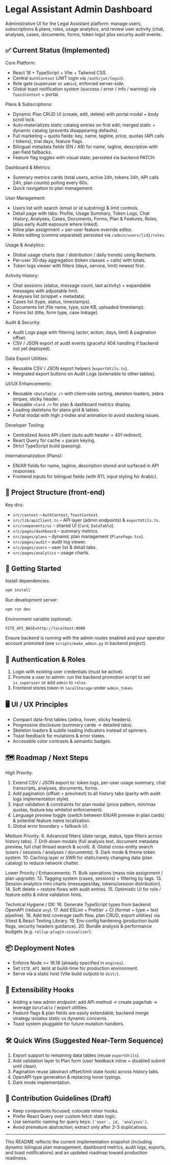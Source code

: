 # Legal Assistant Admin Dashboard

Administrative UI for the Legal Assistant platform: manage users, subscriptions & plans, roles, usage analytics, and review user activity (chat, analyses, cases, documents, forms, token logs) plus security audit events.

## ✅ Current Status (Implemented)
Core Platform:
- React 18 + TypeScript + Vite + Tailwind CSS.
- Central `AuthContext` (JWT login via `/auth/jwt/login`).
- Role gate (superuser or `admin`), enforced server-side.
- Global toast notification system (success / error / info / warning) via `ToastContext` + portal.

Plans & Subscriptions:
- Dynamic Plan CRUD UI (create, edit, delete) with portal modal + body scroll lock.
- Auto‑materializes static catalog entries on first edit; merged static + dynamic catalog (prevents disappearing defaults).
- Full marketing + quota fields: key, name, tagline, price, quotas (API calls / tokens), trial days, feature flags.
- Bilingual metadata fields (EN / AR) for name, tagline, description with per‑field fallbacks.
- Feature flag toggles with visual state; persisted via backend PATCH.

Dashboard & Metrics:
- Summary metrics cards (total users, active 24h, tokens 24h, API calls 24h, plan counts) polling every 60s.
- Quick navigation to plan management.

User Management:
- Users list with search (email or id substring) & limit controls.
- Detail page with tabs: Profile, Usage Summary, Token Logs, Chat History, Analyses, Cases, Documents, Forms, Plan & Features, Roles, (plus early Audit exposure where linked).
- Inline plan assignment + per‑user feature override editor.
- Roles editing (comma separated) persisted via `/admin/users/{id}/roles`.

Usage & Analytics:
- Global usage charts (bar / distribution / daily trends) using Recharts.
- Per‑user 30‑day aggregation (token classes + calls) with totals.
- Token logs viewer with filters (days, service, limit) newest first.

Activity History:
- Chat sessions (status, message count, last activity) + expandable messages with adjustable limit.
- Analyses list (snippet + metadata).
- Cases list (type, status, timestamps).
- Documents list (file name, type, size KB, uploaded timestamp).
- Forms list (title, form type, case linkage).

Audit & Security:
- Audit Logs page with filtering (actor, action, days, limit) & pagination offset.
- CSV / JSON export of audit events (graceful 404 handling if backend not yet deployed).

Data Export Utilities:
- Reusable CSV / JSON export helpers (`exportUtils.ts`).
- Integrated export buttons on Audit Logs (extensible to other tables).

UI/UX Enhancements:
- Reusable `<DataTable />` with client‑side sorting, skeleton loaders, zebra stripes, sticky header.
- Reusable `<Card />` for plan & dashboard metrics display.
- Loading skeletons for plans grid & tables.
- Portal modal with high z‑index and animation to avoid stacking issues.

Developer Tooling:
- Centralized Axios API client (auto auth header + 401 redirect).
- React Query for cache + param keying.
- Strict TypeScript build (passing).

Internationalization (Plans):
- EN/AR fields for name, tagline, description stored and surfaced in API responses.
- Frontend inputs for bilingual fields (with RTL input styling for Arabic).

## 🧱 Project Structure (front-end)
Key dirs:
- `src/context` – `AuthContext`, `ToastContext`.
- `src/lib/apiClient.ts` – API layer (admin endpoints) & `exportUtils.ts`.
- `src/components/ui` – shared UI (`Card`, `DataTable`).
- `src/pages/dashboard` – summary metrics.
- `src/pages/plans` – dynamic plan management (`PlansPage.tsx`).
- `src/pages/audit` – audit log viewer.
- `src/pages/users` – user list & detail tabs.
- `src/pages/analytics` – usage charts.

## 🚀 Getting Started
Install dependencies:
```bash
npm install
```
Run development server:
```bash
npm run dev
```
Environment variable (optional):
```
VITE_API_BASE=http://localhost:8000
```
Ensure backend is running with the admin routes enabled and your operator account promoted (see `scripts/make_admin.py` in backend project).

## 🔐 Authentication & Roles
1. Login with existing user credentials (must be active).
2. Promote a user to admin: run the backend promotion script to set `is_superuser` or add `admin` to `roles`.
3. Frontend stores token in `localStorage` under `admin_token`.

## 🖥️ UI / UX Principles
- Compact data-first tables (zebra, hover, sticky headers).
- Progressive disclosure (summary cards → detailed tabs).
- Skeleton loaders & subtle loading indicators instead of spinners.
- Toast feedback for mutations & error states.
- Accessible color contrasts & semantic badges.

## 🗺️ Roadmap / Next Steps
High Priority:
1. Extend CSV / JSON export to: token logs, per-user usage summary, chat transcripts, analyses, documents, forms.
2. Add pagination (offset + prev/next) to all history tabs (parity with audit logs implementation style).
3. Input validation & constraints for plan modal (price pattern, min/max quotas, feature key whitelist enforcement).
4. Language preview toggle (switch between EN/AR preview in plan cards) & potential feature name localization.
5. Global error boundary + fallback UI.

Medium Priority:
6. Advanced filters (date range, status, type filters across history tabs).
7. Drill-down modals (full analysis text, document metadata preview, full chat thread search & scroll).
8. Global cross-entity search (users / sessions / analyses / documents).
9. Dark mode & theme token system.
10. Caching layer or SWR for static/rarely changing data (plan catalog) to reduce network chatter.

Lower Priority / Enhancements:
11. Bulk operations (mass role assignment / plan upgrade).
12. Tagging system (cases, sessions) + filtering by tags.
13. Session analytics mini charts (messages/day, tokens/session distribution).
14. Soft delete + restore flows with audit entries.
15. Optimistic UI for role / feature edits & inline validation hints.

Technical Hygiene / DX:
16. Generate TypeScript types from backend OpenAPI (reduce `any`).
17. Add ESLint + Prettier + CI (format + type + test pipeline).
18. Add test coverage (auth flow, plan CRUD, export utilities) via Vitest & React Testing Library.
19. Env config hardening (production build flags, security headers guidance).
20. Bundle analysis & performance budgets (e.g. `rollup-plugin-visualizer`).

## 📦 Deployment Notes
- Enforce Node >= 18.18 (already specified in `engines`).
- Set `VITE_API_BASE` at build-time for production environment.
- Serve via a static host (Vite build outputs to `dist/`).

## 🧩 Extensibility Hooks
- Adding a new admin endpoint: add API method → create page/tab → leverage `DataTable` / export utilities.
- Feature flags & plan fields are easily extendable; backend merge strategy isolates static vs dynamic concerns.
- Toast system pluggable for future mutation handlers.

## 🛠 Quick Wins (Suggested Near-Term Sequence)
1. Export support to remaining data tables (reuse `exportUtils`).
2. Add validation layer to Plan form (user feedback inline + disabled submit until clean).
3. Pagination reuse (abstract offset/limit state hook) across history tabs.
4. OpenAPI type generation & replacing loose typings.
5. Dark mode implementation.

## 🤝 Contribution Guidelines (Draft)
- Keep components focused; colocate minor hooks.
- Prefer React Query over custom fetch state logic.
- Use semantic naming for query keys: `['user', id, 'analyses']`.
- Avoid premature abstraction; extract only after 2–3 duplications.

---
This README reflects the current implementation snapshot (including dynamic bilingual plan management, dashboard metrics, audit logs, exports, and toast notifications) and an updated roadmap toward production readiness.


